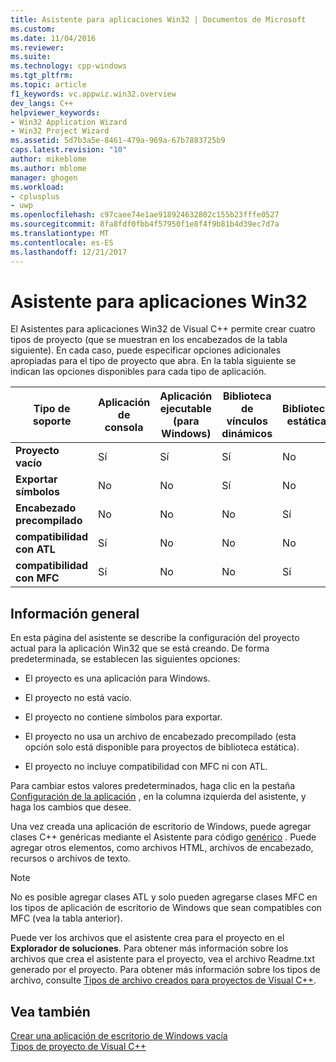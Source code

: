 ```yaml
---
title: Asistente para aplicaciones Win32 | Documentos de Microsoft
ms.custom: 
ms.date: 11/04/2016
ms.reviewer: 
ms.suite: 
ms.technology: cpp-windows
ms.tgt_pltfrm: 
ms.topic: article
f1_keywords: vc.appwiz.win32.overview
dev_langs: C++
helpviewer_keywords:
- Win32 Application Wizard
- Win32 Project Wizard
ms.assetid: 5d7b3a5e-8461-479a-969a-67b7883725b9
caps.latest.revision: "10"
author: mikeblome
ms.author: mblome
manager: ghogen
ms.workload:
- cplusplus
- uwp
ms.openlocfilehash: c97caee74e1ae918924632802c155b23fffe0527
ms.sourcegitcommit: 8fa8fdf0fbb4f57950f1e8f4f9b81b4d39ec7d7a
ms.translationtype: MT
ms.contentlocale: es-ES
ms.lasthandoff: 12/21/2017
---
```

# <a name="win32-application-wizard"></a>Asistente para aplicaciones Win32
El Asistentes para aplicaciones Win32 de Visual C++ permite crear cuatro tipos de proyecto (que se muestran en los encabezados de la tabla siguiente). En cada caso, puede especificar opciones adicionales apropiadas para el tipo de proyecto que abra. En la tabla siguiente se indican las opciones disponibles para cada tipo de aplicación.  
  
|Tipo de soporte|Aplicación de consola|Aplicación ejecutable (para Windows)|Biblioteca de vínculos dinámicos|Biblioteca estática|  
|---------------------|-------------------------|----------------------------------------|---------------------------|--------------------|  
|**Proyecto vacío**|Sí|Sí|Sí|No|  
|**Exportar símbolos**|No|No|Sí|No|  
|**Encabezado precompilado**|No|No|No|Sí|  
|**compatibilidad con ATL**|Sí|No|No|No|  
|**compatibilidad con MFC**|Sí|No|No|Sí|  
  
## <a name="overview"></a>Información general  
 En esta página del asistente se describe la configuración del proyecto actual para la aplicación Win32 que se está creando. De forma predeterminada, se establecen las siguientes opciones:  
  
-   El proyecto es una aplicación para Windows.  
  
-   El proyecto no está vacío.  
  
-   El proyecto no contiene símbolos para exportar.  
  
-   El proyecto no usa un archivo de encabezado precompilado (esta opción solo está disponible para proyectos de biblioteca estática).  
  
-   El proyecto no incluye compatibilidad con MFC ni con ATL.  
  
 Para cambiar estos valores predeterminados, haga clic en la pestaña [Configuración de la aplicación](../windows/application-settings-win-32-project-wizard.md) , en la columna izquierda del asistente, y haga los cambios que desee.  
  
 Una vez creada una aplicación de escritorio de Windows, puede agregar clases C++ genéricas mediante el Asistente para código [genérico](../ide/generic-cpp-class-wizard.md) . Puede agregar otros elementos, como archivos HTML, archivos de encabezado, recursos o archivos de texto.  
  
> [!NOTE]
>  No es posible agregar clases ATL y solo pueden agregarse clases MFC en los tipos de aplicación de escritorio de Windows que sean compatibles con MFC (vea la tabla anterior).  
  
 Puede ver los archivos que el asistente crea para el proyecto en el **Explorador de soluciones**. Para obtener más información sobre los archivos que crea el asistente para el proyecto, vea el archivo Readme.txt generado por el proyecto. Para obtener más información sobre los tipos de archivo, consulte [Tipos de archivo creados para proyectos de Visual C++](../ide/file-types-created-for-visual-cpp-projects.md).  
  
## <a name="see-also"></a>Vea también  
 [Crear una aplicación de escritorio de Windows vacía](../windows/creating-an-empty-windows-desktop-application.md)   
 [Tipos de proyecto de Visual C++](../ide/visual-cpp-project-types.md)
